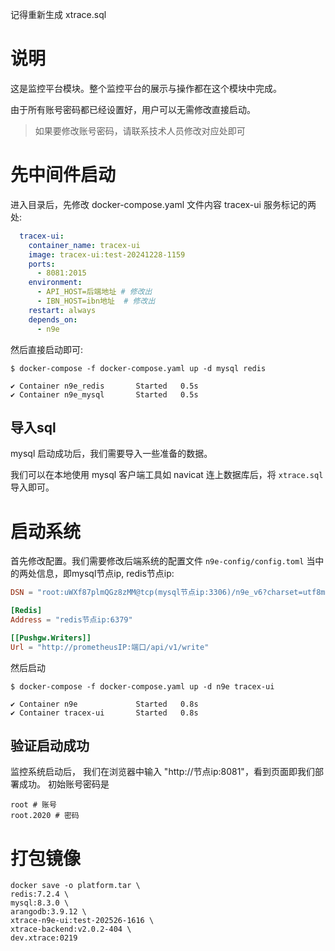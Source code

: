 记得重新生成 xtrace.sql

# 说明
这是监控平台模块。整个监控平台的展示与操作都在这个模块中完成。

由于所有账号密码都已经设置好，用户可以无需修改直接启动。
>如果要修改账号密码，请联系技术人员修改对应处即可



# 先中间件启动
进入目录后，先修改 docker-compose.yaml 文件内容 tracex-ui 服务标记的两处:
```yaml
  tracex-ui:
    container_name: tracex-ui
    image: tracex-ui:test-20241228-1159
    ports:
      - 8081:2015
    environment:
      - API_HOST=后端地址 # 修改出
      - IBN_HOST=ibn地址  # 修改出
    restart: always
    depends_on:
      - n9e
```

然后直接启动即可:
```shell
$ docker-compose -f docker-compose.yaml up -d mysql redis

✔ Container n9e_redis       Started   0.5s
✔ Container n9e_mysql       Started   0.5s
```

## 导入sql
mysql 启动成功后，我们需要导入一些准备的数据。

我们可以在本地使用 mysql 客户端工具如 navicat 连上数据库后，将 `xtrace.sql` 导入即可。

# 启动系统
首先修改配置。我们需要修改后端系统的配置文件 `n9e-config/config.toml` 当中的两处信息，即mysql节点ip, redis节点ip:
```toml
DSN = "root:uWXf87plmQGz8zMM@tcp(mysql节点ip:3306)/n9e_v6?charset=utf8mb4&parseTime=True&loc=Local&allowNativePasswords=true"

[Redis]
Address = "redis节点ip:6379"

[[Pushgw.Writers]]
Url = "http://prometheusIP:端口/api/v1/write"
```

然后启动
```shell
$ docker-compose -f docker-compose.yaml up -d n9e tracex-ui

✔ Container n9e             Started   0.8s
✔ Container tracex-ui       Started   0.8s
```

## 验证启动成功
监控系统启动后， 我们在浏览器中输入 "http://节点ip:8081"，看到页面即我们部署成功。
初始账号密码是
```shell
root # 账号
root.2020 # 密码
```

# 打包镜像
```shell
docker save -o platform.tar \
redis:7.2.4 \
mysql:8.3.0 \
arangodb:3.9.12 \
xtrace-n9e-ui:test-202526-1616 \
xtrace-backend:v2.0.2-404 \
dev.xtrace:0219
```

